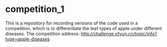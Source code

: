 # competition_1
This is a repository for recording versions of the code used in a competition, which is to differentiate the leaf types of apple under different diseases.
The competition address: http://challenge.xfyun.cn/topic/info?type=apple-diseases
